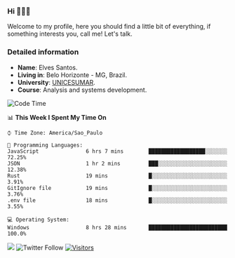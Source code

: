 


### Hi 🙋🏽‍♂️

Welcome to my profile, here you should find a little bit of everything, if something interests you, call me! Let's talk.

### Detailed information

* **Name**: Elves Santos.
* **Living in**: Belo Horizonte - MG, Brazil.
* **University**: [UNICESUMAR](https://venhaparaunicesumar.com.br/pos-graduacao).
* **Course**: Analysis and systems development.

<!--START_SECTION:waka-->
![Code Time](http://img.shields.io/badge/Code%20Time-39%20hrs%2054%20mins-blue)

📊 **This Week I Spent My Time On** 

```text
⌚︎ Time Zone: America/Sao_Paulo

💬 Programming Languages: 
JavaScript               6 hrs 7 mins        ██████████████████░░░░░░░   72.25% 
JSON                     1 hr 2 mins         ███░░░░░░░░░░░░░░░░░░░░░░   12.38% 
Rust                     19 mins             █░░░░░░░░░░░░░░░░░░░░░░░░   3.91% 
GitIgnore file           19 mins             █░░░░░░░░░░░░░░░░░░░░░░░░   3.76% 
.env file                18 mins             █░░░░░░░░░░░░░░░░░░░░░░░░   3.55%

💻 Operating System: 
Windows                  8 hrs 28 mins       █████████████████████████   100.0%

```


<!--END_SECTION:waka-->


<a href="https://www.linkedin.com/in/e1vescmd/"  target="_blank"><img src="https://img.shields.io/badge/-LinkedIn-%230077B5?style=for-the-badge&logo=linkedin&logoColor=white" target="_blank"></a>
![Twitter Follow](https://img.shields.io/twitter/follow/e1vescmd?color=00aced&label=Twitter&style=for-the-badge)
[![Visitors](https://api.visitorbadge.io/api/visitors?path=https%3A%2F%2Fgithub.com%2Fe1vescmd&labelColor=%23697689&countColor=%23d9e3f0)](https://visitorbadge.io/status?path=https%3A%2F%2Fgithub.com%2Fe1vescmd)
